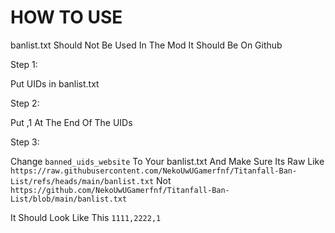 # HOW TO USE

banlist.txt Should Not Be Used In The Mod It Should Be On Github

Step 1:

Put UIDs in banlist.txt

Step 2:

Put ,1 At The End Of The UIDs

Step 3:

Change `banned_uids_website` To Your banlist.txt And Make Sure Its Raw Like `https://raw.githubusercontent.com/NekoUwUGamerfnf/Titanfall-Ban-List/refs/heads/main/banlist.txt` Not `https://github.com/NekoUwUGamerfnf/Titanfall-Ban-List/blob/main/banlist.txt`

It Should Look Like This `1111,2222,1`

